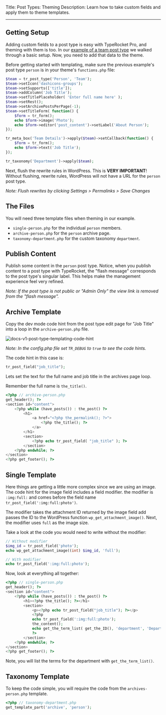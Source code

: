 Title: Post Types: Theming
Description: Learn how to take custom fields and apply them to theme templates.

---

## Getting Setup

Adding custom fields to a post type is easy with TypeRocket Pro, and theming with them is too. In our [example of a team post type](/docs/v5/post-types-making/) we walked through a basic setup. Now, you need to add that data to the theme.

Before getting started with templating, make sure the previous example's post type `person` is in your theme's `functions.php` file:

```php
$team = tr_post_type('Person', 'Team');
$team->setIcon('dashicons-groups');
$team->setSupports(['title']);
$team->addColumn('Job Title');
$team->setTitlePlaceholder( 'Enter full name here' );
$team->setRest();
$team->setArchivePostsPerPage(-1);
$team->setTitleForm( function() {
    $form = tr_form();
    echo $form->image('Photo');
    echo $form->editor('post_content')->setLabel('About Person');
});

tr_meta_box('Team Details')->apply($team)->setCallback(function() {
    $form = tr_form();
    echo $form->text('Job Title');
});

tr_taxonomy('Department')->apply($team);
```

Next, flush the rewrite rules in WordPress. This is **VERY IMPORTANT**! Without flushing, rewrite rules, WordPress will not have a URL for the `person` post type.

*Note: Flush rewrites by clicking Settings > Permalinks > Save Changes*

## The Files

You will need three template files when theming in our example.

- `single-person.php` for the individual `person` members.
- `archive-person.php` for the `person` archive page.
- `taxonomy-department.php` for the custom taxonomy `department`.

## Publish Content

Publish some content in the `person` post type. Notice, when you publish content to a post type with TypeRocket, the "flash message" corresponds to the post type's singular label. This helps make the management experience feel very refined.

*Note: If the post type is not public or "Admin Only" the view link is removed from the "flash message".*

## Archive Template 

Copy the dev mode code hint from the post type edit page for "Job Title" into a loop in the `archive-person.php` file.

![docs-v1-post-type-templating-code-hint](https://typerocket.com/wp-content/uploads/2020/01/docs-v1-post-type-templating-code-hint.png)

*Note: In the config.php file set `TR_DEBUG` to `true` to see the code hints.*

The code hint in this case is:

```php
tr_post_field("job_title");
```

Lets set the text for the full name and job title in the archives page loop.

Remember the full name is `the_title()`.

```php
<?php // archive-person.php
get_header(); ?>
<section id="content">
    <?php while (have_posts()) : the_post() ?>
        <h1>
            <a href="<?php the_permalink(); ?>">
                <?php the_title(); ?>
            </a>
        </h1>
        <section>
            <?php echo tr_post_field( "job_title" ); ?>
        </section>
    <?php endwhile; ?>
</section>
<?php get_footer(); ?>

```

## Single Template

Here things are getting a little more complex since we are using an image. The code hint for the image field includes a field modifier. the modifier is `:img:full:` and comes before the field name `tr_post_field(':img:full:photo')`.

The modifier takes the attachment ID returned by the image field add passes the ID to the WordPress function `wp_get_attachment_image()`. Next, the modifier uses `full` as the image size.

Take a look at the code you would need to write without the modifier:

```php
// Without modifier
$img_id = tr_post_field('photo');
echo wp_get_attachment_image((int) $img_id, 'full');

// With modifier
echo tr_post_field(':img:full:photo');
```

Now, look at everything all together:

```php
<?php // single-person.php
get_header(); ?>
<section id="content">
    <?php while (have_posts()) : the_post() ?>
        <h1><?php the_title(); ?></h1>
        <section>
            <p><?php echo tr_post_field("job_title"); ?></p>
            <?php
            echo tr_post_field(':img:full:photo');
            the_content();
            echo get_the_term_list( get_the_ID(), 'department', 'Department: ', ', ', '' );
            ?>
        </section>
    <?php endwhile; ?>
</section>
<?php get_footer(); ?>
```

Note, you will list the terms for the department with `get_the_term_list()`.

## Taxonomy Template

To keep the code simple, you will require the code from the `archives-person.php` template.

```php
<?php // taxonomy-department.php
get_template_part('archive', 'person');
```